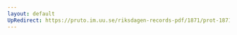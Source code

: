 ```yaml
---
layout: default
UpRedirect: https://pruto.im.uu.se/riksdagen-records-pdf/1871/prot-1871--ak--320/prot-1871--ak--320_009.pdf
---
```

